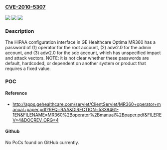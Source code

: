 ### [CVE-2010-5307](https://cve.mitre.org/cgi-bin/cvename.cgi?name=CVE-2010-5307)
![](https://img.shields.io/static/v1?label=Product&message=n%2Fa&color=blue)
![](https://img.shields.io/static/v1?label=Version&message=n%2Fa&color=blue)
![](https://img.shields.io/static/v1?label=Vulnerability&message=n%2Fa&color=brighgreen)

### Description

The HIPAA configuration interface in GE Healthcare Optima MR360 has a password of (1) operator for the root account, (2) adw2.0 for the admin account, and (3) adw2.0 for the sdc account, which has unspecified impact and attack vectors.  NOTE: it is not clear whether these passwords are default, hardcoded, or dependent on another system or product that requires a fixed value.

### POC

#### Reference
- http://apps.gehealthcare.com/servlet/ClientServlet/MR360+operator+manual+paper.pdf?REQ=RAA&DIRECTION=5339461-1EN&FILENAME=MR360%2Boperator%2Bmanual%2Bpaper.pdf&FILEREV=4&DOCREV_ORG=4

#### Github
No PoCs found on GitHub currently.

